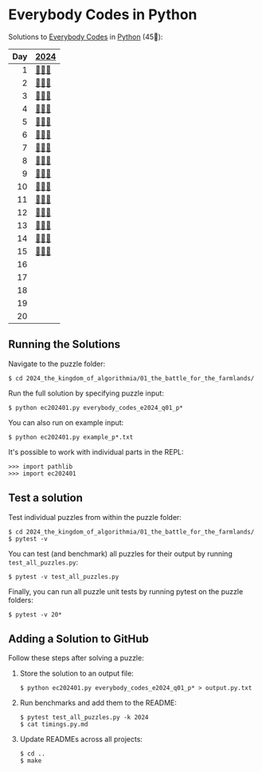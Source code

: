 # Everybody Codes in Python

Solutions to [Everybody Codes](https://everybody.codes/) in [Python](https://www.python.org/) (45🦆):

|   Day | [2024](2024_the_kingdom_of_algorithmia)                                   |
|------:|:--------------------------------------------------------------------------|
|     1 | [🦆🦆🦆](2024_the_kingdom_of_algorithmia/01_the_battle_for_the_farmlands) |
|     2 | [🦆🦆🦆](2024_the_kingdom_of_algorithmia/02_the_runes_of_power)           |
|     3 | [🦆🦆🦆](2024_the_kingdom_of_algorithmia/03_mining_maestro)               |
|     4 | [🦆🦆🦆](2024_the_kingdom_of_algorithmia/04_royal_smiths_puzzle)          |
|     5 | [🦆🦆🦆](2024_the_kingdom_of_algorithmia/05_pseudo-random_clap_dance)     |
|     6 | [🦆🦆🦆](2024_the_kingdom_of_algorithmia/06_the_tree_of_titans)           |
|     7 | [🦆🦆🦆](2024_the_kingdom_of_algorithmia/07_not_fast_but_furious)         |
|     8 | [🦆🦆🦆](2024_the_kingdom_of_algorithmia/08_a_shrine_for_nullpointer)     |
|     9 | [🦆🦆🦆](2024_the_kingdom_of_algorithmia/09_sparkling_bugs)               |
|    10 | [🦆🦆🦆](2024_the_kingdom_of_algorithmia/10_shrine_needs_to_shine)        |
|    11 | [🦆🦆🦆](2024_the_kingdom_of_algorithmia/11_biological_warfare)           |
|    12 | [🦆🦆🦆](2024_the_kingdom_of_algorithmia/12_desert_shower)                |
|    13 | [🦆🦆🦆](2024_the_kingdom_of_algorithmia/13_never_gonna_let_you_down)     |
|    14 | [🦆🦆🦆](2024_the_kingdom_of_algorithmia/14_the_house_of_palms)           |
|    15 | [🦆🦆🦆](2024_the_kingdom_of_algorithmia/15_from_the_herbalists_diary)    |
|    16 |                                                                           |
|    17 |                                                                           |
|    18 |                                                                           |
|    19 |                                                                           |
|    20 |                                                                           |

## Running the Solutions

Navigate to the puzzle folder:

```console
$ cd 2024_the_kingdom_of_algorithmia/01_the_battle_for_the_farmlands/
```

Run the full solution by specifying puzzle input:

```console
$ python ec202401.py everybody_codes_e2024_q01_p*
```

You can also run on example input:

```console
$ python ec202401.py example_p*.txt
```

It's possible to work with individual parts in the REPL:

```pycon
>>> import pathlib
>>> import ec202401
```

<!--
## Bootstrap a Puzzle Solution

Use `copier` to invoke the Python template and set up files for a new solution:

```console
$ copier copy --trust gh:gahjelle/template-aoc-python .
```

Answer the questions and allow the hook to download your personal input.
-->

## Test a solution

Test individual puzzles from within the puzzle folder:

```console
$ cd 2024_the_kingdom_of_algorithmia/01_the_battle_for_the_farmlands/
$ pytest -v
```

You can test (and benchmark) all puzzles for their output by running `test_all_puzzles.py`:

```console
$ pytest -v test_all_puzzles.py
```

Finally, you can run all puzzle unit tests by running pytest on the puzzle folders:

```console
$ pytest -v 20*
```

## Adding a Solution to GitHub

Follow these steps after solving a puzzle:

1. Store the solution to an output file:

    ```console
    $ python ec202401.py everybody_codes_e2024_q01_p* > output.py.txt
    ```

2. Run benchmarks and add them to the README:

    ```console
    $ pytest test_all_puzzles.py -k 2024
    $ cat timings.py.md
    ```

3. Update READMEs across all projects:

    ```console
    $ cd ..
    $ make
    ```
